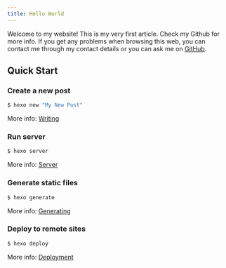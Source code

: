 ```yaml
---
title: Hello World
---
```

Welcome to my website! This is my very first article. Check my Github for more info. If you get any problems when browsing this web, you can contact me through my contact details or you can ask me on [GitHub](https://github.com/jane42070/jane42070.github.io/issues).

## Quick Start

### Create a new post

``` bash
$ hexo new "My New Post"
```

More info: [Writing](https://hexo.io/docs/writing.html)

### Run server

``` bash
$ hexo server
```

More info: [Server](https://hexo.io/docs/server.html)

### Generate static files

``` bash
$ hexo generate
```

More info: [Generating](https://hexo.io/docs/generating.html)

### Deploy to remote sites

``` bash
$ hexo deploy
```

More info: [Deployment](https://hexo.io/docs/one-command-deployment.html)
